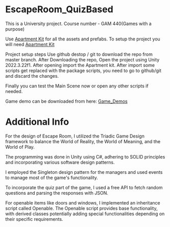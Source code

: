 # EscapeRoom_QuizBased
This is a University project. Course number - GAM 440(Games with a purpose)

Use [Apartment Kit](https://assetstore.unity.com/packages/3d/environments/apartment-kit-124055) for all the assets and prefabs.
To setup the project you will need [Apartment Kit](https://assetstore.unity.com/packages/3d/environments/apartment-kit-124055)

Project setup steps
Use github destop / git to download the repo from master branch.
After Downloading the repo, Open the project using Unity 2022.3.22f1.
After opening import the Apartment kit.
After import some scripts get replaced with the package scripts, you need to go to github/git and discard the changes.

Finally you can test the Main Scene now or open any other scripts if needed.

Game demo can be downloaded from here: [Game_Demos](https://drive.google.com/drive/folders/1R_cf1DxQs3nRPIJxcY0E4LptXCEE-De5?usp=sharing)

# Additional Info
For the design of Escape Room, I utilized the Triadic Game Design framework to balance the World of Reality, the World of Meaning, and the World of Play.

The programming was done in Unity using C#, adhering to SOLID principles and incorporating various software design patterns.

I employed the Singleton design pattern for the managers and used events to manage most of the game's functionality.

To incorporate the quiz part of the game, I used a free API to fetch random questions and parsing the responses with JSON.

For openable items like doors and windows, I implemented an inheritance script called Openable. The Openable script provides base functionality, with derived classes potentially adding special functionalities depending on their specific requirements.
